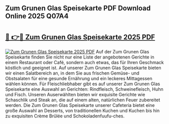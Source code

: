## Zum Grunen Glas Speisekarte PDF Download Online 2025 Q07A4

# <h2><a href="http://gcb6p1l.nevu.top/?p=Zum+Grunen+Glas+Speisekarte">🔗 👉🔴 Zum Grunen Glas Speisekarte 2025 PDF</a></h2>

[![Zum Grunen Glas Speisekarte 2025 PDF](https://i.imgur.com/dBaPXMq.png)](http://gcb6p1l.nevu.top/?p=Zum+Grunen+Glas+Speisekarte)
Auf der Zum Grunen Glas Speisekarte finden Sie nicht nur eine Liste der angebotenen Gerichte in einem Restaurant oder Café, sondern auch etwas, das für Ihren Geschmack köstlich und geeignet ist. Auf unserer Zum Grunen Glas Speisekarte bieten wir einen Salatbereich an, in dem Sie aus frischen Gemüse- und Obstsalaten für eine gesunde Ernährung und ein leckeres Mittagessen wählen können. Für Fleischliebhaber gibt es auf unserer Zum Grunen Glas Speisekarte eine Auswahl an Gerichten: Rindfleisch, Schweinefleisch, Huhn und Fisch. Unseren Auserwählten bieten wir exquisite Gerichte wie Schaschlik und Steak an, die auf einem alten, natürlichen Feuer zubereitet werden. Die Zum Grunen Glas Speisekarte unserer Cafeteria bietet eine große Auswahl an Desserts, von traditionellen Kuchen und Kuchen bis hin zu exquisiten Crème Brûlée und Schokoladenfuufu-ches.

